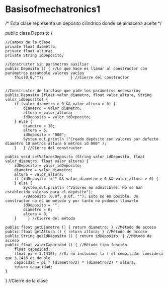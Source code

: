 # Basisofmechatronics1
/* Esta clase representa un  depósito cilíndrico donde se almacena aceite  */

public class Deposito {    

    //Campos de la clase
    private float diametro;
    private float altura;
    private String idDeposito;

    //Constructor sin parámetros auxiliar
    public Deposito () { //Lo que hace es llamar al constructor con parámetros pasándole valores vacíos
        this(0,0,"");            } //Cierre del constructor


    //Constructor de la clase que pide los parámetros necesarios
    public Deposito (float valor_diametro, float valor_altura, String valor_idDeposito) {
        if (valor_diametro > 0 && valor_altura > 0) {            
            diametro = valor_diametro;
            altura = valor_altura;
            idDeposito = valor_idDeposito;
        } else {
            diametro = 10;
            altura = 5;
            idDeposito = "000";
            System.out.println ("Creado depósito con valores por defecto diametro 10 metros altura 5 metros id 000" );
        }   } //Cierre del constructor

    public void setValoresDeposito (String valor_idDeposito, float valor_diametro, float valor_altura) {
        idDeposito = valor_idDeposito;
        diametro = valor_diametro;
        altura = valor_altura;
        if (idDeposito !="" && valor_diametro > 0 && valor_altura > 0) {
        } else {
            System.out.println ("Valores no admisibles. No se han establecido valores para el depósito");
            //Deposito (0.0f, 0.0f, ""); Esto no es posible. Un constructor no es un método y por tanto no podemos llamarlo
            idDeposito = "";
            diametro = 0;
            altura = 0;
        }     } //Cierre del método

    public float getDiametro () { return diametro; } //Método de acceso
    public float getAltura () { return altura; } //Método de acceso
    public String getIdDeposito () { return idDeposito; } //Método de acceso
    public float valorCapacidad () { //Método tipo función
        float capacidad;
        float pi = 3.1416f; //Si no incluimos la f el compilador considera que 3.1416 es double
        capacidad = pi * (diametro/2) * (diametro/2) * altura;
        return capacidad;
    }    

} //Cierre de la clase
